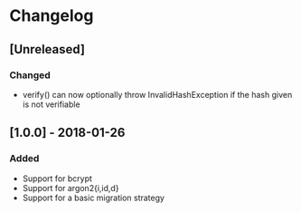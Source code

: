 # Changelog

## [Unreleased]
### Changed
- verify() can now optionally throw InvalidHashException if the hash given is not verifiable

## [1.0.0] - 2018-01-26
### Added
- Support for bcrypt
- Support for argon2{i,id,d}
- Support for a basic migration strategy